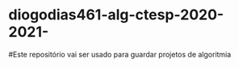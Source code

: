 # diogodias461-alg-ctesp-2020-2021-
#Este repositório vai ser usado para guardar projetos de algoritmia
